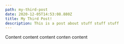 ```yaml
---
path: my-third-post
date: 2020-12-05T14:53:08.880Z
title: My Third Post!
description: This is a post about stuff stuff stuff
---
```

Content content content conten content